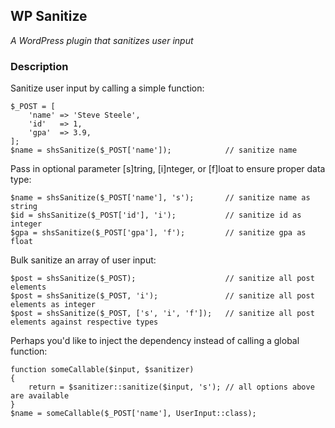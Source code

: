 ## WP Sanitize

*A WordPress plugin that sanitizes user input*

### Description

Sanitize user input by calling a simple function:

    $_POST = [
        'name' => 'Steve Steele',
        'id'   => 1,
        'gpa'  => 3.9,
    ];
    $name = shsSanitize($_POST['name']);            // sanitize name

Pass in optional parameter [s]tring, [i]nteger, or [f]loat to ensure proper data type:

    $name = shsSanitize($_POST['name'], 's');       // sanitize name as string
    $id = shsSanitize($_POST['id'], 'i');           // sanitize id as integer
    $gpa = shsSanitize($_POST['gpa'], 'f');         // sanitize gpa as float

Bulk sanitize an array of user input:

    $post = shsSanitize($_POST);                    // sanitize all post elements
    $post = shsSanitize($_POST, 'i');               // sanitize all post elements as integer
    $post = shsSanitize($_POST, ['s', 'i', 'f']);   // sanitize all post elements against respective types

Perhaps you'd like to inject the dependency instead of calling a global function:

    function someCallable($input, $sanitizer)
    {
        return = $sanitizer::sanitize($input, 's'); // all options above are available
    }
    $name = someCallable($_POST['name'], UserInput::class);
